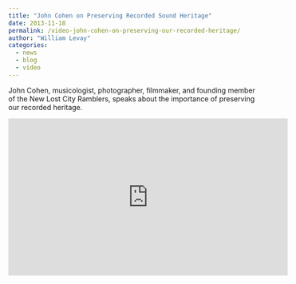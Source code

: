 ```yaml
---
title: "John Cohen on Preserving Recorded Sound Heritage"
date: 2013-11-18
permalink: /video-john-cohen-on-preserving-our-recorded-heritage/
author: "William Levay"
categories: 
  - news
  - blog
  - video
---
```


John Cohen, musicologist, photographer, filmmaker, and founding member of the New Lost City Ramblers, speaks about the importance of preserving our recorded heritage.

<iframe width="560" height="315" src="https://www.youtube.com/embed/W7K1sRp6OKw" title="YouTube video player" frameborder="0" allow="accelerometer; autoplay; clipboard-write; encrypted-media; gyroscope; picture-in-picture; web-share" allowfullscreen></iframe>
